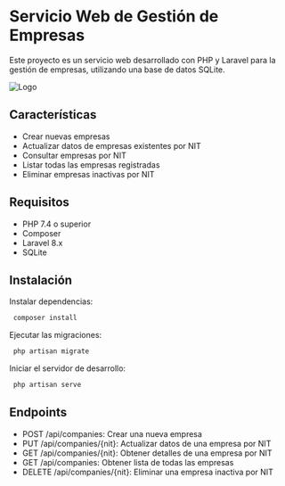 
# Servicio Web de Gestión de Empresas

Este proyecto es un servicio web desarrollado con PHP y Laravel para la gestión de empresas, utilizando una base de datos SQLite.


![Logo](https://raw.githubusercontent.com/laravel/art/master/logo-lockup/5%20SVG/2%20CMYK/1%20Full%20Color/laravel-logolockup-cmyk-red.svg)


## Características

* Crear nuevas empresas
* Actualizar datos de empresas existentes por NIT
* Consultar empresas por NIT
* Listar todas las empresas registradas
* Eliminar empresas inactivas por NIT


## Requisitos

* PHP 7.4 o superior
* Composer
* Laravel 8.x
* SQLite
## Instalación

Instalar dependencias:

```bash
 composer install
```
Ejecutar las migraciones:

```bash
 php artisan migrate
```
Iniciar el servidor de desarrollo:
```bash
 php artisan serve
```
## Endpoints

* POST /api/companies: Crear una nueva empresa
* PUT /api/companies/{nit}: Actualizar datos de una empresa por NIT
* GET /api/companies/{nit}: Obtener detalles de una empresa por NIT
* GET /api/companies: Obtener lista de todas las empresas
* DELETE /api/companies/{nit}: Eliminar una empresa inactiva por NIT
